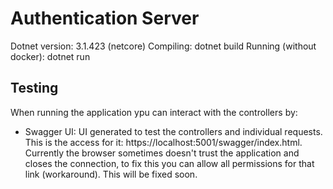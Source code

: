 # Authentication Server

Dotnet version: 3.1.423 (netcore)
Compiling: dotnet build
Running (without docker): dotnet run


## Testing

When running the application ypu can interact with the controllers by:

- Swagger UI: UI generated to test the controllers and individual requests. This is the access for it: https://localhost:5001/swagger/index.html. Currently the browser sometimes doesn't trust the application and closes the connection, to fix this you can allow all permissions for that link (workaround). This will be fixed soon.


